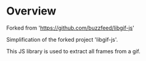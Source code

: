 # Overview

Forked from 'https://github.com/buzzfeed/libgif-js'

Simplification of the forked project 'libgif-js'.

This JS library is used to extract all frames from a gif.